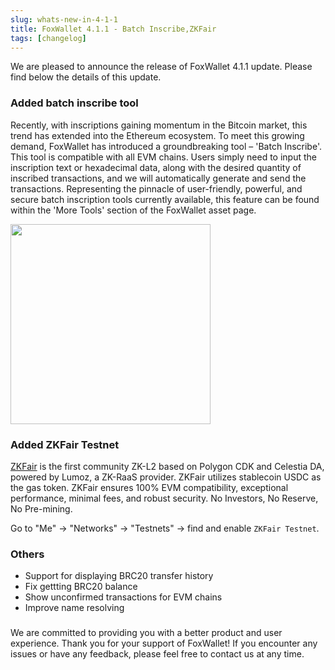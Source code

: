 ```yaml
---
slug: whats-new-in-4-1-1
title: FoxWallet 4.1.1 - Batch Inscribe,ZKFair
tags: [changelog]
---
```


We are pleased to announce the release of FoxWallet 4.1.1 update. Please find below the details of this update.
<!--truncate-->

### Added batch inscribe tool
Recently, with inscriptions gaining momentum in the Bitcoin market, this trend has extended into the Ethereum ecosystem. To meet this growing demand, FoxWallet has introduced a groundbreaking tool – 'Batch Inscribe'. This tool is compatible with all EVM chains. Users simply need to input the inscription text or hexadecimal data, along with the desired quantity of inscribed transactions, and we will automatically generate and send the transactions. Representing the pinnacle of user-friendly, powerful, and secure batch inscription tools currently available, this feature can be found within the 'More Tools' section of the FoxWallet asset page.

<img src="/img/blog/eth-batch-inscribe.webp" width="320" />

### Added ZKFair Testnet
[ZKFair](https://zkfair.io/) is the first community ZK-L2 based on Polygon CDK and Celestia DA, powered by Lumoz, a ZK-RaaS provider. ZKFair utilizes stablecoin USDC as the gas token. ZKFair ensures 100% EVM compatibility, exceptional performance, minimal fees, and robust security. No Investors, No Reserve, No Pre-mining.  

Go to "Me" -> "Networks" -> "Testnets" -> find and enable `ZKFair Testnet`.

### Others
- Support for displaying BRC20 transfer history
- Fix gettting BRC20 balance
- Show unconfirmed transactions for EVM chains
- Improve name resolving

### 
We are committed to providing you with a better product and user experience. Thank you for your support of FoxWallet! If you encounter any issues or have any feedback, please feel free to contact us at any time.